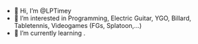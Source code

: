 - 👋 Hi, I’m @LPTimey
- 👀 I’m interested in Programming, Electric Guitar, YGO, Billard, Tabletennis, Videogames (FGs, Splatoon,...) 
- 🌱 I’m currently learning .

<!---
LPTimey/LPTimey is a ✨ special ✨ repository because its `README.md` (this file) appears on your GitHub profile.
You can click the Preview link to take a look at your changes.
--->
